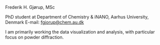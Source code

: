 Frederik H. Gjørup, MSc

PhD student at Department of Chemistry & iNANO, Aarhus University, Denmark
E-mail: fgjorup@chem.au.dk

I am primarily working the data visualization and analysis, with particular focus on powder diffraction.

<!---
fgjorup/fgjorup is a ✨ special ✨ repository because its `README.md` (this file) appears on your GitHub profile.
You can click the Preview link to take a look at your changes.
--->
